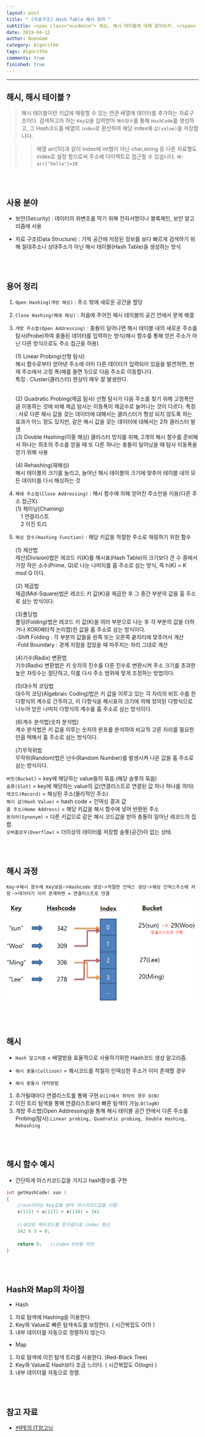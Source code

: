 ```yaml
---
layout: post
title: " [자료구조] Hash Table 해시 정리 "
subtitle: <span class="evidence"> 해싱, 해시 테이블에 대해 알아보자. </span>
date: 2019-04-12
author: NoonGam
category: Algorithm
tags: Algorithm
comments: true
finished: true
---
```


---

## 해시, 해시 테이블 ?

> 해시 테이블이란 키값에 매핑할 수 있는 연관 배열에 데이터를 추가하는 자료구조이다. 검색하고자 하는 `Key값`을 입력받아 `해쉬함수`를 통해 `HashCode`를 생성하고, 그 Hash코드를 배열의 `index`로 환산하여 해당 index에 `값(value)`을 저장합니다.

>> 배열 arr[10]과 같이 index에 int형이 아닌 char,string 등 다른 자료형도 index로 설정 함으로써 주소에 다이렉트로 접근할 수 있습니다. `예: arr["hello"]=10`

<br><br>

## 사용 분야

- 보안(Security) : 데이터의 위변조를 막기 위해 전자서명이나 블록체인, 보안 알고리즘에 사용

- 자료 구조(Data Structure) : 기억 공간에 저장된 정보를 보다 빠르게 검색하기 위해 절대주소나 상대주소가 아닌 해시 테이블(Hash Table)을 생성하는 방식

<br><br>

## 용어 정리

1. `Open Hashing(개방 해싱)` : 주소 밖에 새로운 공간을 할당

2. `Close Hashing(폐쇄 해싱)` : 처음에 주어진 해시 테이블의 공간 안에서 문제 해결

3. `개방 주소법(Open Addressing)` : 충돌이 일어나면 해시 테이블 내의 새로운 주소를 탐사(Probe)하여 충돌된 데이터를 입력하는 방식(해시 함수를 통해 얻은 주소가 아닌 다른 방식으로도 주소 접근을 허용)  

	(1) Linear Probing(선형 탐사)  
	해시 함수로부터 얻어낸 주소에 이미 다른 데이터가 입력되어 있음을 발견하면, 현재 주소에서 고정 폭(예를 들면 1)으로 다음 주소로 이동합니다.   
	특징 : Cluster(클러스터) 현상이 매우 잘 발생한다.  

	<br>
	(2) Quadratic Probing(제곱 탐사)
	선형 탐사가 다음 주소를 찾기 위해 고정폭만큼 이동하는 것에 비해 제곱 탐사는 이동폭이 제곱수로 늘어나는 것이 다르다.
	특징 : 서로 다른 해시 값을 갖는 데이터에 대해서는 클러스터가 형성 되지 않도록 하는 효과가 어느 정도 있지만, 같은 해시 값을 갖는 데이터에 대해서는 2차 클러스터 발생

	<br>
	(3) Double Hashing(이중 해싱)
	클러스터 방지를 위해, 2개의 해시 함수를 준비해서 하나는 최초의 주소를 얻을 때 또 다른 하나는 충돌이 일어났을 때 탐사 이동폭을 얻기 위해 사용

	(4) Rehashing(재해싱)  
	해시 테이블의 크기를 늘리고, 늘어난 해시 테이블의 크기에 맞추어 테이블 내의 모든 데이터를 다시 해싱하는 것  

4. `폐쇄 주소법(Close Addressing)` : 해시 함수에 의해 얻어진 주소만을 이용(다른 주소 접근X)  
	(1) 체이닝(Chaining)  
	　1 연결리스트  
	　2 이진 트리

5. `해싱 함수(Hashing Function)` : 해당 키값을 적절한 주소로 매핑하기 위한 함수

	(1) 제산법  
	제산(Division)법은 레코드 키(K)를 해시표(Hash Table)의 크기보다 큰 수 중에서 가장 작은 소수(Prime, Q)로 나눈 나머지를 홈 주소로 삼는 방식, 즉 h(K) = K mod Q 이다.

	(2) 제곱법  
	제곱(Mid-Square)법은 레코드 키 값(K)을 제곱한 후 그 중간 부분의 값을 홈 주소로 삼는 방식이다.

	(3)폴딩법  
	폴딩(Folding)법은 레코드 키 값(K)을 여러 부분으로 나눈 후 각 부분의 값을 더하거나 XOR(배타적 논리합)한 값을 홈 주소로 삼는 방식이다.  
	-Shift Folding : 각 부분의 값들을 왼쪽 또는 오른쪽 끝자리에 맞추어서 계산  
	-Fold Boundary : 경계 지점을 접었을 때 마주치는 자리 그대로 계산  

	(4)기수(Radix) 변환법    
	기수(Radix) 변환법은 키 숫자의 진수를 다른 진수로 변환시켜 주소 크기를 초과한 높은 자릿수는 절단하고, 이를 다시 주소 범위에 맞게 조정하는 방법이다.

	(5)대수적 코딩법  
	대수적 코딩(Algebraic Coding)법은 키 값을 이루고 있는 각 자리의 비트 수를 한 다항식의 계수로 간주하고, 이 다항식을 해시표의 크기에 의해 정의된 다항식으로 나누어 얻은 나머지 다항식의 계수를 홈 주소로 삼는 방식이다.

	(6)계수 분석법(숫자 분석법)  
	계수 분석법은 키 값을 이루는 숫자의 분포를 분석하여 비교적 고른 자리를 필요한 만큼 택해서 홈 주소로 삼는 방식이다.

	(7)무작위법  
	무작위(Random)법은 난수(Random Number)를 발생시켜 나온 값을 홈 주소로 삼는 방식이다.


`버킷(Bucket)` = key에 해당하는 value들의 묶음.(해당 슬롯의 묶음)  
`슬롯(Slot)` = key에 해당하는 value의 값(연결리스트로 연결된 값 하나 하나를 의미)  
`레코드(Record)` = 해싱된 주소(물리적인 주소)  
`해시 값(Hash Value)` = hash code + 인덱싱 결과 값  
`홈 주소(Home Address)` = 해당 키값을 해시 함수에 넣어 반환된 주소  
`동의어(Synonym)` = 다른 키값으로 같은 해시 코드값을 받아 충돌이 일어난 레코드의 집합.  
`오버플로우(Overflow)` = 더이상의 데이터를 저장할 슬롯(공간)이 없는 상태.

<br><br>


## 해시 과정

`Key`->`해시 함수에 Key넣음`->`Hashcode 생성`->`적절한 인덱스 생성`->`해당 인덱스주소에 저장`
->`데이터가 이미 존재하면 = 연결리스트로 연결`  



![img](/img/1-Everything/hash.PNG)


<br><br>




## 해시

- `Hash 알고리즘` = 배열방을 효율적으로 사용하기위한 Hash코드 생성 알고리즘.

- `해시 충돌(Collison)` = 해시코드를 적절히 인덱싱한 주소가 이미 존재할 경우

- `해시 충돌시 대처방법`  
1. 추가될때마다 연결리스트를 통해 구현.`O(1)에서 최악의 경우 O(N)`
2. 이진 트리 탐색을 통해 연결리스트보다 빠른 탐색이 가능.`O(logN)`
3. 개방 주소법(Open Addressing)을 통해 해시 테이블 공간 안에서 다른 주소를 Probing(탐사).`Linear probing, Quadratic probing, Double Hashing, Rehashing`

<br><br>

## 해시 함수 예시

- 간단하게 아스키코드값을 가지고 hash함수를 구현  

```c++
int getHashCode( sun )
{
	//sun이라는 key값을 받아 아스키코드값을 더함.
	s(115) + u(117) + n(110) = 342

	//생성된 해쉬코드를 문자길이로 index 환산
	342 % 3 = 0;

	return 0;	//index 0번을 리턴
}

```

<br><br>

## Hash와 Map의 차이점

- Hash
1. 자료 탐색에 Hashing을 이용한다.
2. Key와 Value로 빠른 탐색속도를 보장한다. ( 시간복잡도 O(1) )
3. 내부 데이터를 자동으로 정렬하지 않는다.

- Map
1. 자료 탐색에 이진 탐색 트리를 사용한다. (Red-Black Tree)
2. Key와 Value로 Hash보다 조금 느리다. ( 시간복잡도 O(logn) )
3. 내부 데이터를 자동으로 정렬.

<br><br>

## 참고 자료
* [썬PE의 IT창고님](http://blog.naver.com/PostView.nhn?blogId=deepb1ue&logNo=221218479008&proxyReferer=https%3A%2F%2Fwww.google.com%2F)
